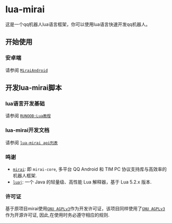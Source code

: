 # lua-mirai
 这是一个qq机器人lua语言框架，你可以使用lua语言快速开发qq机器人。

## 开始使用

### 安卓端

请参阅 [`MiraiAndroid`](https://github.com/mzdluo123/MiraiAndroid)

## 开发lua-mirai脚本

### lua语言开发基础

请参阅 [`RUNOOB:Lua教程`](https://www.runoob.com/lua/lua-tutorial.html)

### lua-mirai开发文档

请参阅 [`lua-mirai api列表`](/docs/miraiandroid.md)

### 鸣谢

 - [`mirai`](https://github.com/mamoe/mirai): 即 `mirai-core`, 多平台 QQ Android 和 TIM PC 协议支持库与高效率的机器人框架.
 - [`luaj`](https://github.com/luaj/luaj): 一个 Java 的轻量级、高性能 Lua 解释器，基于 Lua 5.2.x 版本.

### 许可证

基于原项目mirai使用[`GNU AGPLv3`](https://choosealicense.com/licenses/agpl-3.0/)作为开发许可证，该项目同样使用了[`GNU AGPLv3`](https://choosealicense.com/licenses/agpl-3.0/) 作为开源许可证, 因此,在使用时务必遵守相应的规则.  
